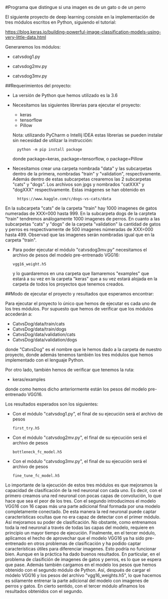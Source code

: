#Programa que distingue si una imagen es de un gato o de un perro

El siguiente proyecto de deep learning consiste en la implementación de tres módulos escritos en Python, siguiendo el tutorial:
   
   https://blog.keras.io/building-powerful-image-classification-models-using-very-little-data.html

Generaremos los módulos:

- catvsdog1.py
  
- catvsdog2mv.py

- catvsdog3mv.py

##Requerimientos del proyecto:

- La versión de Python que hemos utilizado es la 3.6
- Necesitamos las siguientes librerias para ejecutar el proyecto: 
    
    - keras
    - tensorflow
    - Pillow
  
  Nota: utilizando PyCharm o Intellij IDEA estas librerias se pueden instalar sin necesidad de utilizar la instrucción:
        
        python -m pip install package
       
  donde package=keras, package=tensorflow, o package=Pillow
  
- Necesitamos crear una carpeta nombrada "data" y las subcarpetas dentro de la primera, nombradas "train" y "validation", respectivamente. 
Además dentro de estas subcarpetas crearemos las 2 subcarpetas "cats" y "dogs". Los archivos son jpgs y nombrados "catXXX" y "dogXXX" respectivamente.
Estas imágenes se han obtenido en 
   
        https://www.kaggle.com/c/dogs-vs-cats/data

En la subcarpeta "cats" de la carpeta "train" hay 1000 imagenes de gatos numeradas de XXX=000 hasta 999. En la subcarpeta dogs
de la carpteta "train" tendremos análogamente 1000 imagenes de perros. En cuanto a las subcarpetas "cats" y "dogs" de la carpeta
"validation" la cantidad de gatos y perros es respectivamente de 500 imagenes númeradas de XXX=000 hasta 499. Observad que las imagenes
serán nombradas igual que en la carpeta "train". 
- Para poder ejecutar el módulo "catvsdog3mv.py" necesitamos el archivo de pesos del modelo pre-entrenado VGG16:
      
      vgg16_weight.h5  
 
  y lo guardaremos en una carpeta que llamaremos "examples" que estará a su vez en la carpeta "keras" que a su vez
  estará alojada en la carpeta de todos los proyectos que tenemos creados.

##Modo de ejecutar el proyecto y resultados que esperamos encontrar:

Para ejecutar el proyecto lo único que hemos de ejecutar es cada uno de los tres módulos.
Por supuesto que hemos de verificar que los módulos accederán a:
   
   - CatvsDog/data/train/cats
   - CatvsDog/data/train/dogs
   - CatvsDog/data/validation/cats
   - CatvsDog/data/validation/dogs
 
 donde "CatvsDog" es el nombre que le hemos dado a la carpeta de nuestro proyecto, donde además tenemos también los tres 
 módulos que hemos implementado con el lenguaje Python.
 
 Por otro lado, también hemos de verificar que tenemos la ruta:
 
   - keras/examples
 
 donde como hemos dicho anteriormente están los pesos del modelo pre-entrenado VGG16.
 
 Los resultados esperados son los siguientes:
 
 - Con el módulo "catvsdog1.py", el final de su ejecución será el archivo de pesos
 
       first_try.h5
 
 - Con el módulo "catvsdog2mv.py", el final de su ejecución será el archivo de pesos
      
       bottleneck_fc_model.h5
 
 - Con el módulo "catvsdog3mv.py", el final de su ejecución será el archivo de pesos
     
       fine_tune_fc_model.h5
       
 Lo importante de la ejecución de estos tres módulos es que mejoramos la capacidad de 
 clasificación de la red neuronal con cada uno. Es decir, con el primero creamos una 
 red neuronal con pocas capas de convolución, lo que hace que sea el peor de los tres. Con 
 el segundo introducimos el modelo VGG16 con 16 capas más una parte adicional final formada por una 
 modelo completamente conectado. De esta manera la red neuronal puede captar características
 ocultas que no era capaz de detectar con el primer módulo. Así mejoramos su poder de clasificación. 
 No obstante, como entrenamos toda la red neuronal a través de todas las capas del modelo, requiere 
 en principio un mayor tiempo de ejecución. Finalmente, en el tercer módulo, aplicamos el hecho de 
 aprovechar que el modelo VGG16 ya ha sido pre-entrenado en otros problemas de clasificación y ha 
 podido captar características útiles para diferenciar imagenes. Esto podría no funcionar bien. Aunque en
 la práctica ha dado buenos resultados. En particular, en el problema de clasifición de imagenes de gatos y
 perros, es lo que se espera que pase. Además también cargamos en el modelo los pesos que hemos obtenido con
 el segundo módulo de Python. Así, después de cargar el módelo VGG16 y los pesos del archivo
 "vgg16_weights.h5", lo que hacemos es sólamente entrenar la parte adicional del modelo con
 imagenes de perros y gatos. En cierto sentido, con el tercer módulo afinamos los resultados obtenidos con el segundo.
        

